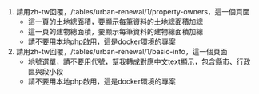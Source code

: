 1. 請用zh-tw回覆，/tables/urban-renewal/1/property-owners，這一個頁面
    - 這一頁的土地總面積，要顯示每筆資料的土地總面積加總
    - 這一頁的建物總面積，要顯示每筆資料的建物總面積加總
    - 請不要用本地php啟用，這是docker環境的專案
2. 請用zh-tw回覆，/tables/urban-renewal/1/basic-info，這一個頁面
    - 地號選單，請不要用代號，幫我轉成對應中文text顯示，包含縣市、行政區與段小段
    - 請不要用本地php啟用，這是docker環境的專案

